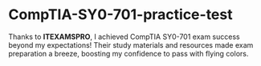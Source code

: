 # CompTIA-SY0-701-practice-test
Thanks to **ITEXAMSPRO**, I achieved CompTIA SY0-701 exam success beyond my expectations! Their study materials and resources made exam preparation a breeze, boosting my confidence to pass with flying colors.
